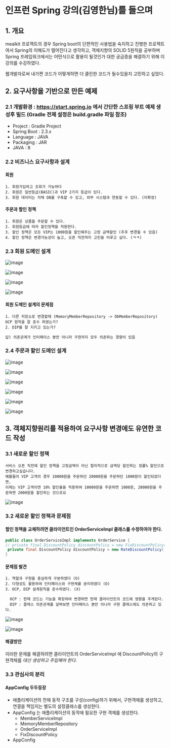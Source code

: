 인프런 Spring 강의(김영한님)를 들으며  
=============
## 1. 개요
mealkit 프로젝트의 경우 Spring boot의 단편적인 사용법을 숙지하고 진행한 프로젝트여서 Spring의 이해도가 떨어진다고 생각하고, 
객체지향의 SOLID 5원칙을 공부하며 Spring 프레임워크에서는 어떤식으로 활용이 될것인가 대한 궁금증을 해결하기 위해 이 강의를 수강하였다.

웹개발자로써 내가짠 코드가 어떻게하면 더 클린한 코드가 될수있을지 고민하고 싶었다.


## 2. 요구사항을 기반으로 만든 예제

### 2.1 개발환경 : https://start.spring.io 에서 간단한 스프링 부트 예제 생성후 빌드 (Gradle 전체 설정은 build.gradle 파일 참조)

  * Project : Gradle Project 
  * Spring Boot : 2.3.x
  * Language : JAVA
  * Packaging : JAR
  * JAVA : 8


### 2.2 비즈니스 요구사항과 설계

#### 회원
  
    1. 회원가입하고 조회가 가능하다
    2. 회원은 일반등급(BASIC)과 VIP 2가지 등급이 있다.
    3. 회원 데이터는 자체 DB를 구축할 수 있고, 외부 시스템과 연동할 수 있다. (미확정)

#### 주문과 할인 정책

    1. 회원은 상품을 주문할 수 있다.
    2. 회원등급에 따라 할인정책을 적용한다.
    3. 할인 정책은 모든 VIP는 1000원을 할인해주는 고정 금액할인 (추후 변경될 수 있음)
    4. 할인 정책은 변경가능성이 높고, 오픈 직전까지 고민을 미루고 싶다. (ㅋㅋ)

### 2.3 회원 도메인 설계

![image](https://user-images.githubusercontent.com/67731034/149877613-c2b5fd38-c90c-438c-8b44-9aab286d9735.png)

![image](https://user-images.githubusercontent.com/67731034/149877686-75521f14-b80c-4a57-898b-05796358a9fb.png)

![image](https://user-images.githubusercontent.com/67731034/149877734-738961be-278e-469d-a715-5f13c4923158.png)

![image](https://user-images.githubusercontent.com/67731034/149877752-0d065b12-9d5a-4778-86b2-e7085307bdd0.png)

#### 회원 도메인 설계의 문제점

    1. 다른 저장소로 변경할때 (MemoryMemberRepository -> DbMemberRepository) OCP 원칙을 잘 준수 하였는가?
    2. DIP를 잘 지키고 있는가?
    
    답) 의존관계가 인터페이스 뿐만 아니라 구현까지 모두 의존하는 경향이 있음

### 2.4 주문과 할인 도메인 설계

![image](https://user-images.githubusercontent.com/67731034/149880772-3eba9690-1a87-4021-8012-f6fecf40279e.png)

![image](https://user-images.githubusercontent.com/67731034/149880818-9fa2d102-8919-4ff9-99a6-2d5abea32a8b.png)

![image](https://user-images.githubusercontent.com/67731034/149880848-3cf26cc7-959e-4cf1-b91d-69a2f6071aa5.png)

![image](https://user-images.githubusercontent.com/67731034/149880870-5729bc41-9a1b-4fe1-862e-c6e4e68f13e9.png)

![image](https://user-images.githubusercontent.com/67731034/149880951-980fbb03-f42a-41ce-8fdf-5ef41f6b0b5d.png)

![image](https://user-images.githubusercontent.com/67731034/149880982-86645664-55b8-4cd0-aa18-3512250a3a2f.png)


## 3. 객체지향원리를 적용하여 요구사항 변경에도 유연한 코드 작성

### 3.1 새로운 할인 정책
    
    서비스 오픈 직전에 할인 정책을 고정금액이 아닌 합리적으로 금액당 할인하는 정률% 할인으로 변경하고싶습니다.
    예를들어 VIP 고객의 경우 10000원을 주문하던 20000원을 주문하던 1000원이 할인되었다면,
    이제는 VIP 고객이면 10% 할인율을 적용하여 10000원을 주문하면 1000원, 20000원을 주문하면 2000원을 할인하는 것으로요
    
![image](https://user-images.githubusercontent.com/67731034/149882364-0418f49e-db03-44c6-b351-865cc1e41a7a.png)

### 3.2 새로운 할인 정책과 문제점

#### 할인 정책을 교체하려면 클라이언트인 OrderServiceImpl 클래스를 수정하여야 한다.

```java
public class OrderServiceImpl implements OrderService {
// private final DiscountPolicy discountPolicy = new FixDiscountPolicy();
 private final DiscountPolicy discountPolicy = new RateDiscountPolicy();
}
```
#### 문제점 발견

    1. 역할과 구현을 충실하게 구분하였다 (O)
    2. 다형성도 활용하여 인터페이스와 구현체를 분리하였다 (O)
    3. OCP, DIP 설계원칙을 준수하였다. (X)
      
      OCP : 현재 코드는 기능을 확장하여 변경하면 현재 클라이언트의 코드에 영향을 주게된다.
      DIP : 클래스 의존관계를 살펴보면 인터페이스 뿐만 아니라 구현 클래스에도 의존하고 있다.
      
![image](https://user-images.githubusercontent.com/67731034/149884056-42de50cc-082d-4342-a3c4-4e8abd1af19f.png)

![image](https://user-images.githubusercontent.com/67731034/149884086-b2b47c3e-c39b-45db-ae20-5d0b6e957d13.png)

#### 해결방안

이러한 문제를 해결하려면 클라이언트의 OrderServiceImpl 에 DiscountPolicy의 구현객체를 _대신 생성하고 주입해야 한다._

### 3.3 관심사의 분리

#### AppConfig 두두등장

* 애플리케이션의 전체 동작 구조를 구성(config)하기 위해서, 구현객체를 생성하고, 연결을 책임지는 별도의 설정클래스를 생성한다.
* AppConfig 는 애플리케이션의 동작에 필요한 구현 객체를 생성한다.
  * MemberServiceImpl
  * MemoryMemberRepository
  * OrderServiceImpl
  * FixDiscountPolicy
* AppConfig 
